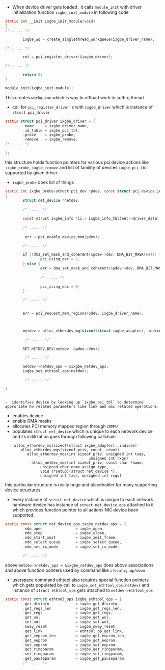 - When device driver gets loaded , it calls `module_init` with driver initialization function `ixgbe_init_module` in following code
```c
static int __init ixgbe_init_module(void)
{
/* ..... */

        ixgbe_wq = create_singlethread_workqueue(ixgbe_driver_name);

/* ..... */

        ret = pci_register_driver(&ixgbe_driver);

/* ..... */

        return 0;
}

module_init(ixgbe_init_module);

```
This creates `workqueue` which is way to offload work to softirq thread

-  call for `pci_register_driver` is with `ixgbe_driver` which is instance of `struct pci_driver`
```c
static struct pci_driver ixgbe_driver = {
        .name     = ixgbe_driver_name,
        .id_table = ixgbe_pci_tbl,
        .probe    = ixgbe_probe,
        .remove   = ixgbe_remove,
/* ..... */

};
```
this structure holds function pointers for various pci device actions like `ixgbe_probe`, `ixgbe_remove` and list of famility of devices `ixgbe_pci_tbl` supported by given driver.

- `ixgbe_probe` does list of things

```c
static int ixgbe_probe(struct pci_dev *pdev, const struct pci_device_id *ent)
{
        struct net_device *netdev;
        
        /* ..... */
        
        const struct ixgbe_info *ii = ixgbe_info_tbl[ent->driver_data];
        
        /* ..... */
        
         err = pci_enable_device_mem(pdev);

        /* ..... */

        if (!dma_set_mask_and_coherent(&pdev->dev, DMA_BIT_MASK(64))) {
                pci_using_dac = 1;
        } else {
                err = dma_set_mask_and_coherent(&pdev->dev, DMA_BIT_MASK(32));
                
                /* ..... */
                
                pci_using_dac = 0;
        }        

        /* ..... */
        

        err = pci_request_mem_regions(pdev, ixgbe_driver_name);



        netdev = alloc_etherdev_mq(sizeof(struct ixgbe_adapter), indices);

         /* ..... */
         
        SET_NETDEV_DEV(netdev, &pdev->dev);

         /* ..... */

        netdev->netdev_ops = &ixgbe_netdev_ops;
        ixgbe_set_ethtool_ops(netdev);

         /* ..... */

}        
        
```        

    -  identifies device by looking up `ixgbe_pci_tbl` to determine approriate hw related parameters like link and mac related operations.
   - enables device
   - enable DMA masks
   - allocates PCI memory mapped region through `IOMMU`
   - populates `struct net_device` which is unique to each network device and its initilization goes through following callchain
```
    alloc_etherdev_mq(sizeof(struct ixgbe_adapter), indices)
       alloc_etherdev_mqs(sizeof_priv, count, count)
          alloc_etherdev_mqs(int sizeof_priv, unsigned int txqs,
                                      unsigned int rxqs)
            alloc_netdev_mqs(int sizeof_priv, const char *name,
                unsigned char name_assign_type,
                void (*setup)(struct net_device *),
                unsigned int txqs, unsigned int rxqs)                                   
```
this particular structure is really huge and placeholder for many supporting device structures.

- every instance of `struct net_device` which is unique to each network hardware device has instance of `struct net_device_ops` attached to it which provides function pointer to all actions NIC device been supported.
```c
static const struct net_device_ops ixgbe_netdev_ops = {
        .ndo_open               = ixgbe_open,
        .ndo_stop               = ixgbe_close,
        .ndo_start_xmit         = ixgbe_xmit_frame,
        .ndo_select_queue       = ixgbe_select_queue,
        .ndo_set_rx_mode        = ixgbe_set_rx_mode,

        /* ..... */

```


above `netdev->netdev_ops = &ixgbe_netdev_ops` does above associations and above function pointers used by command like `ifconfig up/down`

- userspace command ethtool also requires special function pointers which gets populated by call to `ixgbe_set_ethtool_ops(netdev)` and instance of `struct ethtool_ops` gets attached to `netdev->ethtool_ops` 
```c
static const struct ethtool_ops ixgbe_ethtool_ops = {
        .get_drvinfo            = ixgbe_get_drvinfo,
        .get_regs_len           = ixgbe_get_regs_len,
        .get_regs               = ixgbe_get_regs,
        .get_wol                = ixgbe_get_wol,
        .set_wol                = ixgbe_set_wol,
        .nway_reset             = ixgbe_nway_reset,
        .get_link               = ethtool_op_get_link,
        .get_eeprom_len         = ixgbe_get_eeprom_len,
        .get_eeprom             = ixgbe_get_eeprom,
        .set_eeprom             = ixgbe_set_eeprom,
        .get_ringparam          = ixgbe_get_ringparam,
        .set_ringparam          = ixgbe_set_ringparam,
        .get_pauseparam         = ixgbe_get_pauseparam,
        /* ..... */
```




